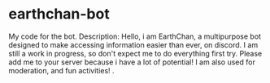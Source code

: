 # earthchan-bot
My code for the bot.
Description: Hello, i am EarthChan, a multipurpose bot designed to make accessing information easier than ever, on discord. 
I am still a work in progress, so don't expect me to do everything first try. Please add me to your server because i have a 
lot of potential! I am also used for moderation, and fun activities!
.

